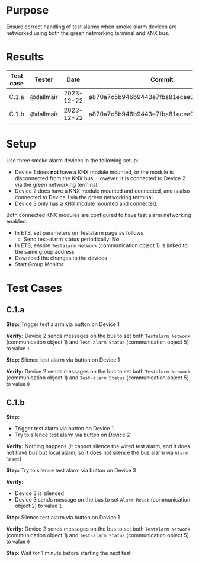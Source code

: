 # Purpose
Ensure correct handling of test alarms when smoke alarm devices are networked using both the green networking terminal and KNX bus.

# Results

| Test case | Tester | Date | Commit | Result |
| --- | --- | --- | --- | :---: |
| C.1.a | @dallmair | 2023-12-22 | a870a7c5b946b9443e7fba81ecee02e796dd77a9 | :ok: |
| C.1.b | @dallmair | 2023-12-22 | a870a7c5b946b9443e7fba81ecee02e796dd77a9 | :ok: |

# Setup
Use three smoke alarm devices in the following setup:
* Device 1 does **not** have a KNX module mounted, or the module is disconnected from the KNX bus. However, it is connected to Device 2 via the green networking terminal.
* Device 2 does have a KNX module mounted and connected, and is also connected to Device 1 via the green networking terminal.
* Device 3 only has a KNX module mounted and connected.

Both connected KNX modules are configured to have test alarm networking enabled:
* In ETS, set parameters on Testalarm page as follows
  - Send test-alarm status periodically: **No**
* In ETS, ensure `Testalarm Network` (communication object 1) is linked to the same group address
* Download the changes to the devices
* Start Group Monitor

# Test Cases

## C.1.a

**Step:** Trigger test alarm via button on Device 1

**Verify:** Device 2 sends messages on the bus to set both `Testalarm Network` (communication object 1) and `Test-alarm Status` (communication object 5) to value `1`

**Step:** Silence test alarm via button on Device 1

**Verify:** Device 2 sends messages on the bus to set both `Testalarm Network` (communication object 1) and `Test-alarm Status` (communication object 5) to value `0`

## C.1.b

**Step:**
* Trigger test alarm via button on Device 1
* Try to silence test alarm via button on Device 2

**Verify:** Nothing happens (it cannot silence the wired test alarm, and it does not have bus but local alarm, so it does not silence the bus alarm via `Alarm Reset`)

**Step:** Try to silence test alarm via button on Device 3

**Verify:**
* Device 3 is silenced
* Device 3 sends message on the bus to set `Alarm Reset` (communication object 2) to value `1`

**Step:** Silence test alarm via button on Device 1

**Verify:** Device 2 sends messages on the bus to set both `Testalarm Network` (communication object 1) and `Test-alarm Status` (communication object 5) to value `0`

**Step**: Wait for 1 minute before starting the next test

